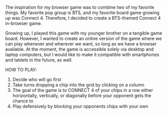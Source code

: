 The inspiration for my browser game was to combine two of my favorite things. My favorite pop group is BTS, and my favorite board game growing up was Connect 4. Therefore, I decided to create a BTS-themed Connect 4 in-browser game. 

Growing up, I played this game with my younger brother on a tangible game board. However, I wanted to create an online version of the game where we can play whenever and wherever we want, so long as we have a browser available. At the moment, the game is accessible solely via desktop and laptop computers, but I would like to make it compatible with smartphones and tablets in the future, as well. 

HOW TO PLAY:
1. Decide who will go first
2. Take turns dropping a chip into the grid by clicking on a column
3. The goal of the game is to CONNECT 4 of your chips in a row either horizontally, vertically, or diagonally before your opponent gets the chance to
4. Play defensively by blocking your opponents chips with your own

